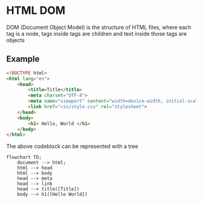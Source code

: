 # HTML DOM
DOM (Document Object Model) is the structure of HTML files, where each tag is a node, tags inside tags are children and text inside those tags are objects

## Example
```html
<!DOCTYPE html>
<html lang="en">
    <head>
        <title>Title</title>
        <meta charset="UTF-8">
        <meta name="viewport" content="width=device-width, initial-scale=1">
        <link href="css/style.css" rel="stylesheet">
    </head>
    <body>
        <h1> Hello, World </h1>
    </body>
</html>
```

The above codeblock can be represented with a tree

```mermaid 
flowchart TD;
    document --> html;
    html --> head
    html --> body
    head --> meta
    head --> link
    head --> title([Title])
    body --> h1([Hello World])
```

